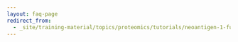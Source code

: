 ```yaml
---
layout: faq-page
redirect_from:
  - _site/training-material/topics/proteomics/tutorials/neoantigen-1-fusion-database-generation/faqs/index.html
---
```



